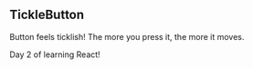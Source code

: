 ## TickleButton

Button feels ticklish! The more you press it, the more it moves.

Day 2 of learning React!
